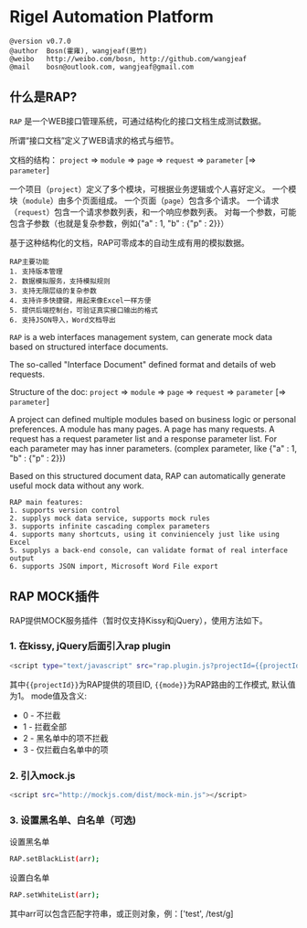 Rigel Automation Platform
===

    @version v0.7.0
    @author  Bosn(霍雍), wangjeaf(思竹)
    @weibo   http://weibo.com/bosn, http://github.com/wangjeaf
    @mail    bosn@outlook.com, wangjeaf@gmail.com

什么是RAP?
--------------------------------------

`RAP` 是一个WEB接口管理系统，可通过结构化的接口文档生成测试数据。

所谓“接口文档”定义了WEB请求的格式与细节。

文档的结构：
`project` => `module` => `page` => `request` => `parameter` [=> `parameter`]

一个项目（`project`）定义了多个模块，可根据业务逻辑或个人喜好定义。
一个模块（`module`）由多个页面组成。
一个页面（`page`）包含多个请求。
一个请求（`request`）包含一个请求参数列表，和一个响应参数列表。
对每一个参数，可能包含子参数（也就是复杂参数，例如{"a" : 1, "b" : {"p" : 2}}）

基于这种结构化的文档，RAP可零成本的自动生成有用的模拟数据。

    RAP主要功能
    1. 支持版本管理
    2. 数据模拟服务，支持模拟规则
    3. 支持无限层级的复杂参数
    4. 支持许多快捷键，用起来像Excel一样方便
    5. 提供后端控制台，可验证真实接口输出的格式
    6. 支持JSON导入，Word文档导出


`RAP` is a web interfaces management system, can generate mock data based on structured interface documents.

The so-called "Interface Document" defined format and details of web requests.

Structure of the doc:
`project` => `module` => `page` => `request` => `parameter` [=> `parameter`]

A project can defined multiple modules based on business logic or personal preferences.
A module has many pages.
A page has many requests.
A request has a request parameter list and a response parameter list.
For each parameter may has inner parameters. (complex parameter, like {"a" : 1, "b" : {"p" : 2}})

Based on this structured document data, RAP can automatically generate useful mock data without any work.

    RAP main features:
    1. supports version control
    2. supplys mock data service, supports mock rules
    3. supports infinite cascading complex parameters
    4. supports many shortcuts, using it conviniencely just like using Excel
    5. supplys a back-end console, can validate format of real interface output
    6. supports JSON import, Microsoft Word File export
    
RAP MOCK插件
--------------------------------------

RAP提供MOCK服务插件（暂时仅支持Kissy和jQuery），使用方法如下。

### 1. 在kissy, jQuery后面引入rap plugin ###

```bash
<script type="text/javascript" src="rap.plugin.js?projectId={{projectId}}&mode={{mode}}"></script>
```

其中`{{projectId}}`为RAP提供的项目ID, `{{mode}}`为RAP路由的工作模式, 默认值为1。
mode值及含义:
- 0 - 不拦截
- 1 - 拦截全部
- 2 - 黑名单中的项不拦截
- 3 - 仅拦截白名单中的项

### 2. 引入mock.js ###

```bash
<script src="http://mockjs.com/dist/mock-min.js"></script>
```

### 3. 设置黑名单、白名单（可选) ###

设置黑名单

```bash
RAP.setBlackList(arr);
```

设置白名单
    
```bash
RAP.setWhiteList(arr);
```

其中arr可以包含匹配字符串，或正则对象，例：['test', /test/g]


